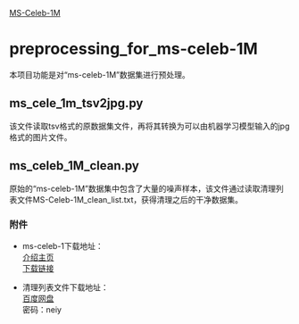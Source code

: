 [MS-Celeb-1M](https://github.com/StevenWHU/MyPostImage/blob/master/preprocessing_for_ms-celeb-1M/1.jpg?raw=true)
# preprocessing\_for\_ms-celeb-1M
本项目功能是对“ms-celeb-1M”数据集进行预处理。

## ms\_cele\_1m_tsv2jpg.py
该文件读取tsv格式的原数据集文件，再将其转换为可以由机器学习模型输入的jpg格式的图片文件。

## ms\_celeb\_1M\_clean.py  
原始的“ms-celeb-1M”数据集中包含了大量的噪声样本，该文件通过读取清理列表文件MS-Celeb-1M_clean_list.txt，获得清理之后的干净数据集。   

### 附件  
* ms-celeb-1下载地址：  
[介绍主页](https://www.msceleb.org/)  
[下载链接](https://www.msceleb.org/download/sampleset)  

* 清理列表文件下载地址：  
[百度网盘](https://pan.baidu.com/s/12LoHIpCRSEsMBXhJH_jbRA )  
密码：neiy  
